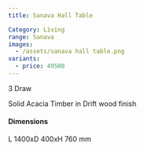 ```yaml
---
title: Sanava Hall Table

Category: Living
range: Sanava
images:
  - /assets/sanava hall table.png
variants:
  - price: 49500
---
```


3 Draw

Solid Acacia Timber in Drift wood finish

#### Dimensions

L 1400xD 400xH 760 mm
